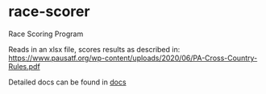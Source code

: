 # race-scorer
Race Scoring Program

Reads in an xlsx file, scores results as described in: https://www.pausatf.org/wp-content/uploads/2020/06/PA-Cross-Country-Rules.pdf 

Detailed docs can be found in [docs](./docs/readme.md)
